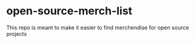 # open-source-merch-list
This repo is meant to make it easier to find merchendise for open source projects

